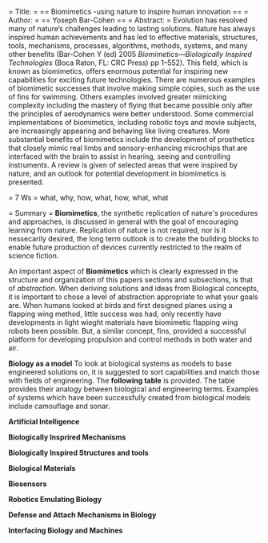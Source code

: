 = Title: =
== Biomimetics -using nature to inspire human innovation ==
= Author: =
== Yoseph Bar-Cohen ==
= Abstract: =
Evolution has resolved many of nature’s challenges leading to lasting solutions. Nature has always inspired human achievements and has led to effective materials, structures, tools, mechanisms, processes, algorithms, methods, systems, and many other benefits (Bar-Cohen Y (ed) 2005 *Biomimetics—Biologically Inspired Technologies* (Boca Raton, FL: CRC Press)
pp 1–552). This field, which is known as biomimetics, offers enormous potential for inspiring new capabilities for exciting future technologies. There are numerous examples of biomimetic successes that involve making simple copies, such as the use of fins for swimming. Others examples involved greater mimicking complexity including the mastery of flying that became possible only after the principles of aerodynamics were better understood. Some commercial implementations of biomimetics, including robotic toys and movie subjects, are increasingly appearing and behaving like living creatures. More substantial benefits of biomimetics include the development of prosthetics that closely mimic real limbs and sensory-enhancing microchips that are interfaced with the brain to assist in hearing, seeing and controlling instruments. A review is given of selected areas that were inspired by nature, and an outlook for potential development in biomimetics is presented.

= 7 Ws =
what, why, how, what, how, what, what

= Summary =
__Biomimetics__, the synthetic replication of nature's procedures and approaches, is discussed in general with the goal of encouraging learning from nature. Replication of nature is not required, nor is it nessecarily desired, the long term outlook is to create the building blocks to enable future production of devices currently restricted to the realm of science fiction. 

An important aspect of __Biomimetics__ which is clearly expressed in the structure and organization of this papers sections and subsections, is that of *abstraction*. When deriving solutions and ideas from Biological concepts, it is important to chose a level of abstraction appropriate to what your goals are. When humans looked at birds and first designed planes using a flapping wing method, little success was had, only recently have developments in light wieght materials have biomimetic flapping wing robots been possible. But, a similar concept, fins, provided a successful platform for developing propulsion and control methods in both water and air. 

__Biology as a model__
To look at biological systems as models to base engineered solutions on, it is suggested to sort capabilities and match those with fields of engineering. The __following table__ is provided. The table provides their analogy between biological and engineering terms. Examples of systems which have been successfully created from biological models include camouflage and sonar. 

__Artificial Intelligence__  


__Biologically Insprired Mechanisms__

__Biologically Inspired Structures and tools__

__Biological Materials__

__Biosensors__

__Robotics Emulating Biology__

__Defense and Attach Mechanisms in Biology__

__Interfacing Biology and Machines__
